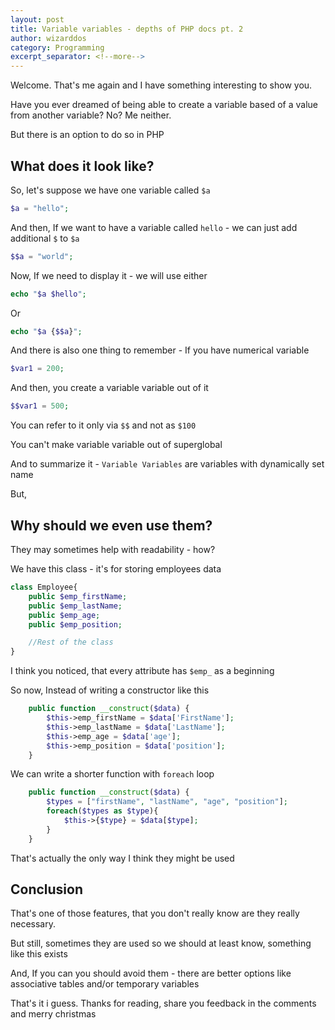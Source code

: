 ```yaml
---
layout: post
title: Variable variables - depths of PHP docs pt. 2 
author: wizarddos
category: Programming
excerpt_separator: <!--more-->
---
```



Welcome. That's me again and I have something interesting to show you.

Have you ever dreamed of being able to create a variable based of a value from another variable? 
No? Me neither. 
<!--more-->

But there is an option to do so in PHP

## What does it look like?

So, let's suppose we have one variable called `$a`

```php
$a = "hello";
```

And then, If we want to have a variable called `hello` - we can just add additional `$` to `$a`

```php
$$a = "world";
```

Now, If we need to display it - we will use either
```php
echo "$a $hello";
```

Or 
```php
echo "$a {$$a}";
```

And there is also one thing to remember - If you have numerical variable

```php
$var1 = 200;
```

And then, you create a variable variable out of it
```php
$$var1 = 500;
```

You can refer to it only via `$$` and not as `$100`

You can't make variable variable out of superglobal

And to summarize it - `Variable Variables` are variables with dynamically set name

But, 

## Why should we even use them?

They may sometimes help with readability - how?

We have this class - it's for storing employees data

```php
class Employee{
    public $emp_firstName;
    public $emp_lastName;
    public $emp_age;
    public $emp_position;

    //Rest of the class
}
```

I think you noticed, that every attribute has `$emp_` as a beginning 

So now, Instead of writing a constructor like this
```php
    public function __construct($data) {
        $this->emp_firstName = $data['FirstName'];
        $this->emp_lastName = $data['LastName'];
        $this->emp_age = $data['age'];
        $this->emp_position = $data['position'];
    }
```

We can write a shorter function with `foreach` loop
```php
    public function __construct($data) {
        $types = ["firstName", "lastName", "age", "position"];
        foreach($types as $type){
            $this->{$type} = $data[$type];
        }
    }
```
That's actually the only way I think they might be used

## Conclusion 

That's one of those features, that you don't really know are they really necessary.

But still, sometimes they are used so we should at least know, something like this exists

And, If you can you should avoid them - there are better options like associative tables and/or temporary variables

That's it i guess. Thanks for reading, share you feedback in the comments and merry christmas

